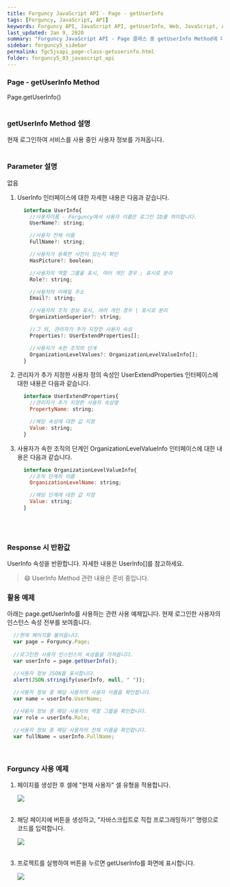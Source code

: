 ```yaml
---
title: Forguncy JavaScript API - Page - getUserInfo
tags: [Forguncy, JavaScript, API]
keywords: Forguncy API, JavaScript API, getUserInfo, Web, JavaScript, API
last_updated: Jan 9, 2020
summary: "Forguncy JavaScript API - Page 클래스 중 getUserInfo Method에 대해 설명합니다."
sidebar: forguncy5_sidebar
permalink: fgc5jsapi_page-class-getuserinfo.html
folder: forguncy5_03_javascript_api
---
```


### Page - getUserInfo Method
Page.getUserInfo()
<br /><br />

### getUserInfo Method 설명
현재 로그인하여 서비스를 사용 중인 사용자 정보를 가져옵니다.
<br /><br />

### Parameter 설명
없음

1. UserInfo 인터페이스에 대한 자세한 내용은 다음과 같습니다.

    ~~~javascript
      interface UserInfo{
        //사용자이름 - Forguncy에서 사용자 이름은 로그인 ID를 의미합니다.
        UserName?: string;

        //사용자 전체 이름
        FullName?: string;

        //사용자가 등록한 사진이 있는지 확인
        HasPicture?: boolean;

        //사용자의 역할 그룹을 표시, 여러 개인 경우 ; 표시로 분리
        Role?: string;

        //사용자의 이메일 주소
        Email?: string;

        //사용자의 조직 정보 표시, 여러 개인 경우 | 표시로 분리
        OrganizationSuperior?: string;

        //그 외, 관리자가 추가 지정한 사용자 속성
        Properties?: UserExtendProperties[];

        //사용자가 속한 조직의 단계
        OrganizationLevelValues?: OrganizationLevelValueInfo[];
      }
    ~~~

2. 관리자가 추가 지정한 사용자 정의 속성인 UserExtendProperties 인터페이스에 대한 내용은 다음과 같습니다.

    ~~~javascript
      interface UserExtendProperties{
        //관리자가 추가 지정한 사용자 속성명
        PropertyName: string;

        //해당 속성에 대한 값 지정
        Value: string;
      }
    ~~~

3. 사용자가 속한 조직의 단계인 OrganizationLevelValueInfo 인터페이스에 대한 내용은 다음과 같습니다.

    ~~~javascript
      interface OrganizationLevelValueInfo{
        //조직 단계의 이름
        OrganizationLevelName: string;

        //해당 단계에 대한 값 지정
        Value: string;
      }
    ~~~

<br /><br />

### Response 시 반환값
UserInfo 속성을 반환합니다. 자세한 내용은 UserInfo[]를 참고하세요.

> 😄 UserInfo Method 관련 내용은 준비 중입니다.

<!-- <br /><br /> 위 memo를 삭제할 때 comment 제거 -->

### 활용 예제
아래는 page.getUserInfo를 사용하는 관련 사용 예제입니다. 현재 로그인한 사용자의 인스턴스 속성 전부를 보여줍니다.
<br />

~~~javascript
  //현재 페이지를 불러옵니다.
  var page = Forguncy.Page;
  
  //로그인한 사용자 인스턴스의 속성들을 가져옵니다.
  var userInfo = page.getUserInfo();

  //사용자 정보 JSON을 표시합니다.
  alert(JSON.stringify(userInfo, null, " "));
  
  //사용자 정보 중 해당 사용자의 사용자 이름을 확인합니다.
  var name = userInfo.UserName;

  //사용자 정보 중 해당 사용자의 역할 그룹을 확인합니다.
  var role = userInfo.Role;

  //사용자 정보 중 해당 사용자의 전체 이름을 확인합니다.
  var fullName = userInfo.FullName;
~~~

<br />

### Forguncy 사용 예제

1. 페이지를 생성한 후 셀에 "현재 사용자" 셀 유형을 적용합니다.

    ![]({{site.url}}/images/forguncy5/ex-ss_page-getuserinfo01.png)
    <br /><br />

2. 해당 페이지에 버튼을 생성하고, "자바스크립트로 직접 프로그래밍하기" 명령으로 코드를 입력합니다.

    ![]({{site.url}}/images/forguncy5/ex-ss_page-getuserinfo02.png)
    <br /><br />

3. 프로젝트를 실행하여 버튼을 누르면 getUserInfo를 화면에 표시합니다.

    ![]({{site.url}}/images/forguncy5/ex-ss_page-getuserinfo03.gif)
        
<br /><br />